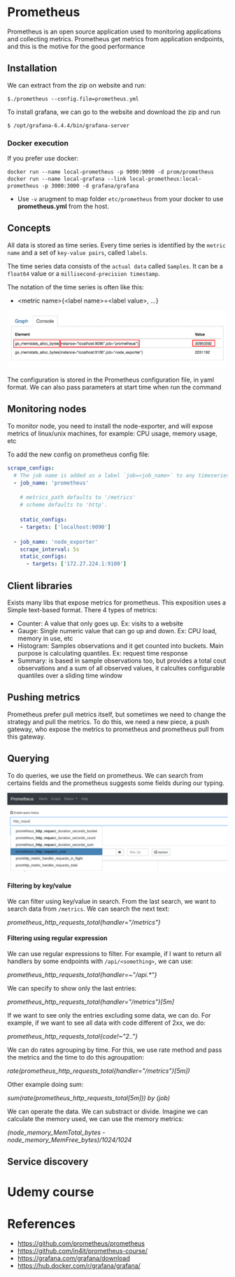 # Prometheus
Prometheus is an open source application used to monitoring applications and collecting metrics. Prometheus get metrics from application endpoints, and this is the motive for the good performance

## Installation

We can extract from the zip on website and run:
```
$./prometheus --config.file=prometheus.yml
```

To install grafana, we can go to the website and download the zip and run 
```
$ /opt/grafana-6.4.4/bin/grafana-server
```

### Docker execution

If you prefer use docker:
```
docker run --name local-prometheus -p 9090:9090 -d prom/prometheus
docker run --name local-grafana --link local-prometheus:local-prometheus -p 3000:3000 -d grafana/grafana
```
- Use `-v` arugment to map folder `etc/prometheus` from your docker to use **prometheus.yml** from the host.

## Concepts

All data is stored as time series. Every time series is identified by the `metric name` and a set of `key-value pairs`, called `labels`. 

The time series data consists of the `actual data` called `Samples`. It can be a `float64` value or a `millisecond-precision timestamp`.

The notation of the time series is often like this:
- \<metric name>{\<label name>=\<label value>, ...}

![Prometheus](images/sampledataprometheus.png)

The configuration is stored in the Prometheus configuration file, in yaml format. We can also pass parameters at start time when run the command

## Monitoring nodes
To monitor node, you need to install the node-exporter, and will expose metrics of linux/unix machines, for example: CPU usage, memory usage, etc

To add the new config on prometheus config file:
```yml
scrape_configs:
  # The job name is added as a label `job=<job_name>` to any timeseries scraped from this config.
  - job_name: 'prometheus'

    # metrics_path defaults to '/metrics'
    # scheme defaults to 'http'.

    static_configs:
    - targets: ['localhost:9090']

  - job_name: 'node_exporter'
    scrape_interval: 5s
    static_configs:
      - targets: ['172.27.224.1:9100']
```

## Client libraries
Exists many libs that expose metrics for prometheus. This exposition uses a Simple text-based format. There 4 types of metrics:
- Counter: A value that only goes up. Ex: visits to a website
- Gauge: Single numeric value that can go up and down. Ex: CPU load, memory in use, etc
- Histogram: Samples observations and it get counted into buckets. Main purpose is calculating quantiles. Ex: request time response
- Summary: is based in sample observations too, but provides a total cout observations and a sum of all observed values, it calcultes configurable quantiles over a sliding time window 

## Pushing metrics
Prometheus prefer pull metrics itself, but sometimes we need to change the strategy and pull the metrics. To do this, we need a new piece, a push gateway, who expose the metrics to prometheus and prometheus pull from this gateway.

## Querying
To do queries, we use the field on prometheus. We can search from certains fields and the prometheus suggests some fields during our typing.

![Prometheus](images/searchTyping.png)

#### Filtering by key/value

We can filter using key/value in search. From the last search, we want to search data from `/metrics`. We can search the next text: 

_prometheus_http_requests_total{handler="/metrics"}_

#### Filtering using regular expression

We can use regular expressions to filter. For example, if I want to return all handlers by some endpoints with `/api/<something>`, we can use:

_prometheus_http_requests_total{handler=~"/api.*"}_

We can specify to show only the last entries: 

_prometheus_http_requests_total{handler="/metrics"}[5m]_

If we want to see only the entries excluding some data, we can do. For example, if we want to see all data with code different of 2xx, we do:

_prometheus_http_requests_total{code!~"2.."}_ 

We can do rates agrouping by time. For this, we use rate method and pass the metrics and the time to do this agroupation:

_rate(prometheus_http_requests_total{handler="/metrics"}[5m])_

Other example doing sum:

_sum(rate(prometheus_http_requests_total[5m])) by (job)_

We can operate the data. We can substract or divide. Imagine we can calculate the memory used, we can use the memory metrics:

_(node_memory_MemTotal_bytes - node_memory_MemFree_bytes)/1024/1024_

## Service discovery


# Udemy course



# References
- https://github.com/prometheus/prometheus
- https://github.com/in4it/prometheus-course/ 
- https://grafana.com/grafana/download
- https://hub.docker.com/r/grafana/grafana/